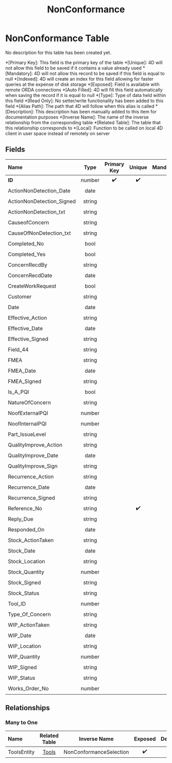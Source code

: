 ﻿---
layout: default
title: NonConformance
parent: Tables
---
# NonConformance Table
No description for this table has been created yet.

*[Primary Key]: This field is the primary key of the table
*[Unique]: 4D will not allow this field to be saved if it contains a value already used
*[Mandatory]: 4D will not allow this record to be saved if this field is equal to null
*[Indexed]: 4D will create an index for this field allowing for faster queries at the expense of disk storage
*[Exposed]: Field is available with remote ORDA connections
*[Auto Filled]: 4D will fill this field automatically when saving the record if it is equal to null
*[Type]: Type of data held within this field
*[Read Only]: No setter/write functionality has been added to this field
*[Alias Path]: The path that 4D will follow when this alias is called
*[Description]: This description has been manually added to this item for documentation purposes
*[Inverse Name]: The name of the inverse relationship from the corresponding table
*[Related Table]: The table that this relationship corresponds to
*[Local]: Function to be called on local 4D client in user space instead of remotely on server
## Fields

|Name|Type|Primary Key|Unique|Mandatory|Indexed|Exposed|Auto Filled|Description|
|:---|:---:|:---:|:---:|:---:|:---:|:---:|:---:|:---:|
|**ID**|number|✔️|✔️||✔️|✔️|✔️||
|ActionNonDetection_Date|date|||||✔️|||
|ActionNonDetection_Signed|string|||||✔️|||
|ActionNonDetection_txt|string|||||✔️|||
|CauseofConcern|string|||||✔️|||
|CauseOfNonDetection_txt|string|||||✔️|||
|Completed_No|bool|||||✔️|||
|Completed_Yes|bool|||||✔️|||
|ConcernRecdBy|string|||||✔️|||
|ConcernRecdDate|date|||||✔️|||
|CreateWorkRequest|bool|||||✔️|||
|Customer|string|||||✔️|||
|Date|date|||||✔️|||
|Effective_Action|string|||||✔️|||
|Effective_Date|date|||||✔️|||
|Effective_Signed|string|||||✔️|||
|Field_44|string|||||✔️|||
|FMEA|string|||||✔️|||
|FMEA_Date|date|||||✔️|||
|FMEA_Signed|string|||||✔️|||
|Is_A_PQI|bool||||✔️|✔️|||
|NatureOfConcern|string|||||✔️|||
|NoofExternalPQI|number|||||✔️|||
|NoofInternalPQI|number|||||✔️|||
|Part_IssueLevel|string|||||✔️|||
|QualityImprove_Action|string|||||✔️|||
|QualityImprove_Date|date|||||✔️|||
|QualityImprove_Sign|string|||||✔️|||
|Recurrence_Action|string|||||✔️|||
|Recurrence_Date|date|||||✔️|||
|Recurrence_Signed|string|||||✔️|||
|Reference_No|string||✔️||✔️|✔️|||
|Reply_Due|string|||||✔️|||
|Responded_On|date|||||✔️|||
|Stock_ActionTaken|string|||||✔️|||
|Stock_Date|date|||||✔️|||
|Stock_Location|string|||||✔️|||
|Stock_Quantity|number|||||✔️|||
|Stock_Signed|string|||||✔️|||
|Stock_Status|string|||||✔️|||
|Tool_ID|number||||✔️|✔️|||
|Type_Of_Concern|string|||||✔️|||
|WIP_ActionTaken|string|||||✔️|||
|WIP_Date|date|||||✔️|||
|WIP_Location|string|||||✔️|||
|WIP_Quantity|number|||||✔️|||
|WIP_Signed|string|||||✔️|||
|WIP_Status|string|||||✔️|||
|Works_Order_No|number|||||✔️|||

## Relationships
### Many to One

|Name|Related Table|Inverse Name|Exposed|Description|
|:---|:---:|:---:|:---:|:---:|
|ToolsEntity|[Tools](Tools.md)|NonConformanceSelection|✔️||
